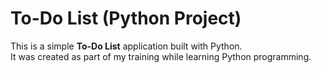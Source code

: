 # To-Do List (Python Project)

This is a simple **To-Do List** application built with Python.  
It was created as part of my training while learning Python programming.
